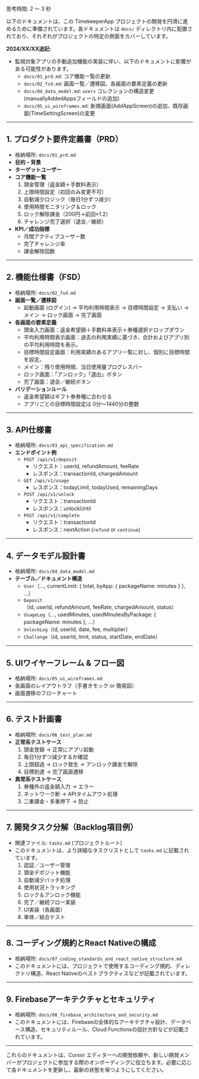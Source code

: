 思考時間: 2 ～ 3 秒


以下のドキュメントは、この TimekeeperApp プロジェクトの開発を円滑に進めるために準備されています。各ドキュメントは `docs/` ディレクトリ内に配置されており、それぞれがプロジェクトの特定の側面をカバーしています。

**2024/XX/XX追記:**
*   監視対象アプリの手動追加機能の実装に伴い、以下のドキュメントに影響がある可能性があります。
    *   `docs/01_prd.md`: コア機能一覧の更新
    *   `docs/02_fsd.md`: 画面一覧／遷移図、各画面の要素定義の更新
    *   `docs/04_data_model.md`: `users` コレクションの構造変更 (manuallyAddedAppsフィールドの追加)
    *   `docs/05_ui_wireframes.md`: 新規画面(AddAppScreen)の追加、既存画面(TimeSettingScreen)の変更

---

## 1. プロダクト要件定義書（PRD）

*   格納場所: `docs/01_prd.md`
*   **目的・背景**
*   **ターゲットユーザー**
*   **コア機能一覧**
    1.  頭金管理（返金額＋手数料表示）
    2.  上限時間設定（初回のみ変更不可）
    3.  自動減少ロジック（毎日1分ずつ減少）
    4.  使用時間モニタリング＆ロック
    5.  ロック解除課金（200円→前回×1.2）
    6.  チャレンジ完了選択（退会／継続）
*   **KPI／成功指標**
    *   月間アクティブユーザー数
    *   完了チャレンジ率
    *   課金解除回数

---

## 2. 機能仕様書（FSD）

*   格納場所: `docs/02_fsd.md`
*   **画面一覧／遷移図**
    *   起動画面 (ログイン) → 平均利用時間表示 → 目標時間設定 → 支払い → メイン → ロック画面 → 完了画面
*   **各画面の要素定義**
    *   頭金入力画面：返金希望額＋手数料率表示＋券種選択ドロップダウン
    *   平均利用時間表示画面：過去の利用実績に基づき、合計およびアプリ別の平均利用時間を表示。
    *   目標時間設定画面：利用実績のあるアプリ一覧に対し、個別に目標時間を設定。
    *   メイン：残り使用時間、当日使用量プログレスバー
    *   ロック画面：「アンロック」「退出」ボタン
    *   完了画面：退会／継続ボタン
*   **バリデーションルール**
    *   返金希望額はギフト券券種に合わせる
    *   アプリごとの目標時間設定は 0分～1440分の整数

---

## 3. API仕様書

*   格納場所: `docs/03_api_specification.md`
*   **エンドポイント例**
    *   `POST /api/v1/deposit`
        *   リクエスト：userId, refundAmount, feeRate
        *   レスポンス：transactionId, chargedAmount
    *   `GET /api/v1/usage`
        *   レスポンス：todayLimit, todayUsed, remainingDays
    *   `POST /api/v1/unlock`
        *   リクエスト：transactionId
        *   レスポンス：unlockUntil
    *   `POST /api/v1/complete`
        *   リクエスト：transactionId
        *   レスポンス：nextAction (`refund` or `continue`)

---

## 4. データモデル設計書

*   格納場所: `docs/04_data_model.md`
*   **テーブル／ドキュメント構造**
    *   `User`（..., currentLimit: { total, byApp: { packageName: minutes } }, ...）
    *   `Deposit`（id, userId, refundAmount, feeRate, chargedAmount, status）
    *   `UsageLog`（..., usedMinutes, usedMinutesByPackage: { packageName: minutes }, ...）
    *   `UnlockLog`（id, userId, date, fee, multiplier）
    *   `Challenge`（id, userId, limit, status, startDate, endDate）

---

## 5. UIワイヤーフレーム & フロー図

*   格納場所: `docs/05_ui_wireframes.md`
*   各画面のレイアウトラフ（手書きモック or 簡易図）
*   画面遷移のフローチャート

---

## 6. テスト計画書

*   格納場所: `docs/06_test_plan.md`
*   **正常系テストケース**
    1.  頭金登録 → 正常にアプリ起動
    2.  毎日1分ずつ減少するか確認
    3.  上限超過 → ロック発生 → アンロック課金で解除
    4.  目標到達 → 完了画面遷移
*   **異常系テストケース**
    1.  券種外の返金額入力 → エラー
    2.  ネットワーク断 → APIタイムアウト処理
    3.  二重課金・多重押下 → 防止

---

## 7. 開発タスク分解（Backlog項目例）

*   関連ファイル: `tasks.md` (プロジェクトルート)
*   このドキュメントは、より詳細なタスクリストとして `tasks.md` に記載されています。
    1.  認証／ユーザー管理
    2.  頭金デポジット機能
    3.  自動減少バッチ処理
    4.  使用状況トラッキング
    5.  ロック＆アンロック機能
    6.  完了／継続フロー実装
    7.  UI実装（各画面）
    8.  単体／結合テスト

---

## 8. コーディング規約とReact Nativeの構成

*   格納場所: `docs/07_coding_standards_and_react_native_structure.md`
*   このドキュメントには、プロジェクトで使用するコーディング規約、ディレクトリ構造、React Nativeのベストプラクティスなどが記載されています。

---

## 9. Firebaseアーキテクチャとセキュリティ

*   格納場所: `docs/08_firebase_architecture_and_security.md`
*   このドキュメントには、Firebaseの全体的なアーキテクチャ設計、データベース構造、セキュリティルール、Cloud Functionsの設計方針などが記載されています。

---

これらのドキュメントは、Cursor エディターへの開発依頼や、新しい開発メンバーがプロジェクトに参加する際のオンボーディングに役立ちます。必要に応じて各ドキュメントを更新し、最新の状態を保つようにしてください。
